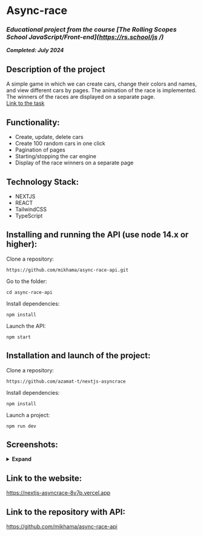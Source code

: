 # Async-race

### **_Educational project from the course [The Rolling Scopes School JavaScript/Front-end](https://rs.school/js /)_**

**_Completed: July 2024_**

## Description of the project

A simple game in which we can create cars, change their colors and names, and view different cars by pages. The animation of the race is implemented. The winners of the races are displayed on a separate page.  
[Link to the task](https://github.com/rolling-scopes-school/tasks/blob/master/tasks/async-race.md)

## Functionality:

- Create, update, delete cars
- Create 100 random cars in one click
- Pagination of pages
- Starting/stopping the car engine
- Display of the race winners on a separate page

## Technology Stack:

- NEXTJS
- REACT
- TailwindCSS
- TypeScript

## Installing and running the API (use node 14.x or higher):

Clone a repository:

    https://github.com/mikhama/async-race-api.git

Go to the folder:

    cd async-race-api

Install dependencies:

    npm install

Launch the API:

    npm start

## Installation and launch of the project:

Clone a repository:

    https://github.com/azamat-t/nextjs-asyncrace

Install dependencies:

    npm install

Launch a project:

    npm run dev

## Screenshots:

<details><summary><b>Expand</b></summary>

[![async](https://user-images.githubusercontent.com/85887443/150778094-ac6f9439-bcec-46f4-81f4-367d48cfede2.png)]()

[![async](https://user-images.githubusercontent.com/85887443/150778110-2e386f3f-1533-449f-902c-952f8a8a3359.png)]()

</details>

## Link to the website:

https://nextjs-asyncrace-8v7p.vercel.app

## Link to the repository with API:

https://github.com/mikhama/async-race-api
